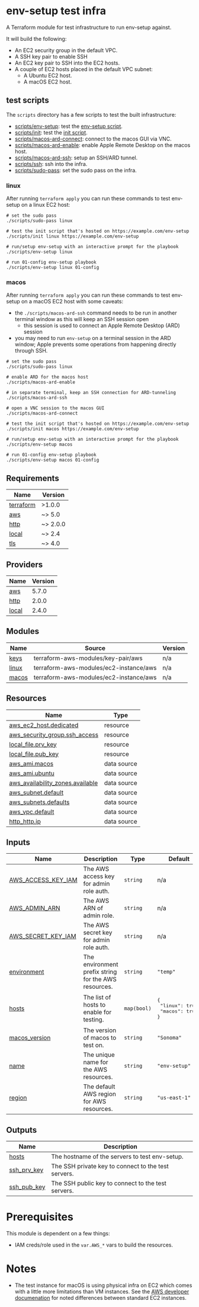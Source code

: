 # env-setup test infra

A Terraform module for test infrastructure to run env-setup against.

It will build the following:
- An EC2 security group in the default VPC.
- A SSH key pair to enable SSH
- An EC2 key pair to SSH into the EC2 hosts.
- A couple of EC2 hosts placed in the default VPC subnet:
    - A Ubuntu EC2 host.
    - A macOS EC2 host.

## test scripts
The `scripts` directory has a few scripts to test the built infrastructure:

- [scripts/env-setup](scripts/env-setup): test the [env-setup script](../scripts/env-setup).
- [scripts/init](scripts/init): test the [init script](../scripts/init).
- [scripts/macos-ard-connect](scripts/macos-ard-connect): connect to the macos GUI via VNC.
- [scripts/macos-ard-enable](scripts/macos-ard-enable): enable Apple Remote Desktop on the macos host.
- [scripts/macos-ard-ssh](scripts/macos-ard-ssh): setup an SSH/ARD tunnel.
- [scripts/ssh](scripts/ssh): ssh into the infra.
- [scripts/sudo-pass](scripts/sudo-pass): set the sudo pass on the infra.

### linux
After running `terraform apply` you can run these commands to test env-setup on a linux EC2 host:
```
# set the sudo pass
./scripts/sudo-pass linux

# test the init script that's hosted on https://example.com/env-setup
./scripts/init linux https://example.com/env-setup

# run/setup env-setup with an interactive prompt for the playbook
./scripts/env-setup linux

# run 01-config env-setup playbook
./scripts/env-setup linux 01-config
```

### macos
After running `terraform apply` you can run these commands to test env-setup on a macOS EC2 host with some caveats:

- the `./scripts/macos-ard-ssh` command needs to be run in another terminal window as this will keep an SSH session open
  - this session is used to connect an Apple Remote Desktop (ARD) session
- you may need to run `env-setup` on a terminal session in the ARD window; Apple prevents some operations from happening directly through SSH.
```
# set the sudo pass
./scripts/sudo-pass linux

# enable ARD for the macos host
./scripts/macos-ard-enable

# in separate terminal, keep an SSH connection for ARD-tunneling
./scripts/macos-ard-ssh

# open a VNC session to the macos GUI
./scripts/macos-ard-connect

# test the init script that's hosted on https://example.com/env-setup
./scripts/init macos https://example.com/env-setup

# run/setup env-setup with an interactive prompt for the playbook
./scripts/env-setup macos

# run 01-config env-setup playbook
./scripts/env-setup macos 01-config
```

## Requirements

| Name | Version |
|------|---------|
| <a name="requirement_terraform"></a> [terraform](#requirement\_terraform) | >1.0.0 |
| <a name="requirement_aws"></a> [aws](#requirement\_aws) | ~> 5.0 |
| <a name="requirement_http"></a> [http](#requirement\_http) | ~> 2.0.0 |
| <a name="requirement_local"></a> [local](#requirement\_local) | ~> 2.4 |
| <a name="requirement_tls"></a> [tls](#requirement\_tls) | ~> 4.0 |

## Providers

| Name | Version |
|------|---------|
| <a name="provider_aws"></a> [aws](#provider\_aws) | 5.7.0 |
| <a name="provider_http"></a> [http](#provider\_http) | 2.0.0 |
| <a name="provider_local"></a> [local](#provider\_local) | 2.4.0 |

## Modules

| Name | Source | Version |
|------|--------|---------|
| <a name="module_keys"></a> [keys](#module\_keys) | terraform-aws-modules/key-pair/aws | n/a |
| <a name="module_linux"></a> [linux](#module\_linux) | terraform-aws-modules/ec2-instance/aws | n/a |
| <a name="module_macos"></a> [macos](#module\_macos) | terraform-aws-modules/ec2-instance/aws | n/a |

## Resources

| Name | Type |
|------|------|
| [aws_ec2_host.dedicated](https://registry.terraform.io/providers/hashicorp/aws/latest/docs/resources/ec2_host) | resource |
| [aws_security_group.ssh_access](https://registry.terraform.io/providers/hashicorp/aws/latest/docs/resources/security_group) | resource |
| [local_file.prv_key](https://registry.terraform.io/providers/hashicorp/local/latest/docs/resources/file) | resource |
| [local_file.pub_key](https://registry.terraform.io/providers/hashicorp/local/latest/docs/resources/file) | resource |
| [aws_ami.macos](https://registry.terraform.io/providers/hashicorp/aws/latest/docs/data-sources/ami) | data source |
| [aws_ami.ubuntu](https://registry.terraform.io/providers/hashicorp/aws/latest/docs/data-sources/ami) | data source |
| [aws_availability_zones.available](https://registry.terraform.io/providers/hashicorp/aws/latest/docs/data-sources/availability_zones) | data source |
| [aws_subnet.default](https://registry.terraform.io/providers/hashicorp/aws/latest/docs/data-sources/subnet) | data source |
| [aws_subnets.defaults](https://registry.terraform.io/providers/hashicorp/aws/latest/docs/data-sources/subnets) | data source |
| [aws_vpc.default](https://registry.terraform.io/providers/hashicorp/aws/latest/docs/data-sources/vpc) | data source |
| [http_http.ip](https://registry.terraform.io/providers/hashicorp/http/latest/docs/data-sources/http) | data source |

## Inputs

| Name | Description | Type | Default | Required |
|------|-------------|------|---------|:--------:|
| <a name="input_AWS_ACCESS_KEY_IAM"></a> [AWS\_ACCESS\_KEY\_IAM](#input\_AWS\_ACCESS\_KEY\_IAM) | The AWS access key for admin role auth. | `string` | n/a | yes |
| <a name="input_AWS_ADMIN_ARN"></a> [AWS\_ADMIN\_ARN](#input\_AWS\_ADMIN\_ARN) | The AWS ARN of admin role. | `string` | n/a | yes |
| <a name="input_AWS_SECRET_KEY_IAM"></a> [AWS\_SECRET\_KEY\_IAM](#input\_AWS\_SECRET\_KEY\_IAM) | The AWS secret key for admin role auth. | `string` | n/a | yes |
| <a name="input_environment"></a> [environment](#input\_environment) | The environment prefix string for the AWS resources. | `string` | `"temp"` | no |
| <a name="input_hosts"></a> [hosts](#input\_hosts) | The list of hosts to enable for testing. | `map(bool)` | <pre>{<br>  "linux": true,<br>  "macos": true<br>}</pre> | no |
| <a name="input_macos_version"></a> [macos\_version](#input\_macos\_version) | The version of macos to test on. | `string` | `"Sonoma"` | no |
| <a name="input_name"></a> [name](#input\_name) | The unique name for the AWS resources. | `string` | `"env-setup"` | no |
| <a name="input_region"></a> [region](#input\_region) | The default AWS region for AWS resources. | `string` | `"us-east-1"` | no |

## Outputs

| Name | Description |
|------|-------------|
| <a name="output_hosts"></a> [hosts](#output\_hosts) | The hostname of the servers to test env-setup. |
| <a name="output_ssh_prv_key"></a> [ssh\_prv\_key](#output\_ssh\_prv\_key) | The SSH private key to connect to the test servers. |
| <a name="output_ssh_pub_key"></a> [ssh\_pub\_key](#output\_ssh\_pub\_key) | The SSH public key to connect to the test servers. |

# Prerequisites
This module is dependent on a few things:

- IAM creds/role used in the `var.AWS_*` vars to build the resources.

# Notes
- The test instance for macOS is using physical infra on EC2 which comes with a little more limitations than VM instances. See the [AWS developer documenation](https://docs.aws.amazon.com/AWSEC2/latest/UserGuide/ec2-mac-instances.html#mac-instance-considerations) for noted differences between standard EC2 instances.
